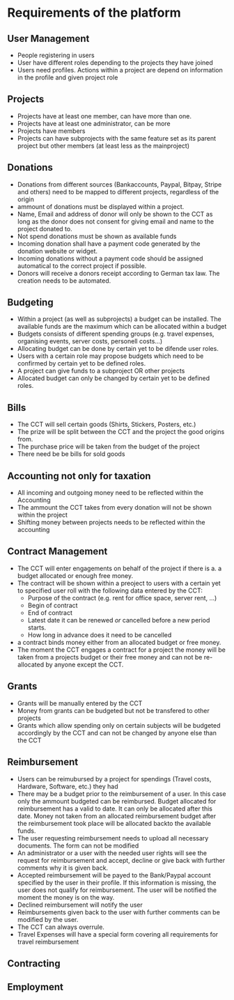 # Requirements of the platform

## User Management 
* People registering in users
* User have different roles depending to the projects they have joined
* Users need profiles. Actions within a project are depend on information in the profile and given project role

## Projects
* Projects have at least one member, can have more than one. 
* Projects have at least one administrator, can be more
* Projects have members
* Projects can have subprojects with the same feature set as its parent project but other members (at least less as the mainproject)

## Donations
* Donations from different sources (Bankaccounts, Paypal, Bitpay, Stripe and others) need to be mapped to different projects, regardless of the origin
* ammount of donations must be displayed within a project.
* Name, Email and address of donor will only be shown to the CCT as long as the donor does not consent for giving email and name to the project donated to. 
* Not spend donations must be shown as available funds
* Incoming donation shall have a payment code generated by the donation website or widget.
* Incoming donations without a payment code should be assigned automatical to the correct project if possible. 
* Donors will receive a donors receipt according to German tax law. The creation needs to be automated. 

## Budgeting
* Within a project (as well as subprojects) a budget can be installed. The available funds are the maximum which can be allocated within a budget
* Budgets consists of different spending groups (e.g. travel expenses, organising events, server costs, personell costs...)
* Allocating budget can be done by certain yet to be difende user roles.
* Users with a certain role may propose budgets which need to be confirmed by certain yet to be defined roles.
* A project can give funds to a subproject OR other projects
* Allocated budget can only be changed by certain yet to be defined roles.

## Bills
* The CCT will sell certain goods (Shirts, Stickers, Posters, etc.)
* The prize will be split between the CCT and the project the good origins from.
* The purchase price will be taken from the budget of the project
* There need be be bills for sold goods

## Accounting not only for taxation
* All incoming and outgoing money need to be reflected within the Accounting
* The ammount the CCT takes from every donation will not be shown within the project
* Shifting money between projects needs to be reflected within the accounting

## Contract Management
* The CCT will enter engagements on behalf of the project if there is a. a budget allocated or enough free money. 
* The contract will be shown within a preoject to users with a certain yet to specified user roll with the following data entered by the CCT:
  * Purpose of the contract (e.g. rent for office space, server rent, ...)
  * Begin of contract
  * End of contract
  * Latest date it can be renewed _or_ cancelled before a new period starts.
  * How long in advance does it need to be cancelled
* a contract binds money either from an allocated budget or free money.
* The moment the CCT engages a contract for a project the money will be taken from a projects budget or their free money and can not be re-allocated by anyone except the CCT.

## Grants
* Grants will be manually entered by the CCT
* Money from grants can be budgeted but not be transfered to other projects
* Grants which allow spending only on certain subjects will be budgeted accordingly by the CCT and can not be changed by anyone else than the CCT

## Reimbursement
* Users can be reimubursed by a project for spendings (Travel costs, Hardware, Software, etc.) they had
* There may be a budget prior to the reimbursement of a user. In this case only the ammount budgeted can be reimbursed. Budget allocated for reimbursement has a valid to date. It can only be allocated after this date. Money not taken from an allocated reimbursement budget after the reimbursement took place will be allocated backto the available funds. 
* The user requesting reimbursement needs to upload all necessary documents. The form can not be modified
* An administrator or a user with the needed user rights will see the request for reimbursement and accept, decline or give back with further comments why it is given back. 
 * Accepted reimbursement will be payed to the Bank/Paypal account specified by the user in their profile. If this information is missing, the user does not qualify for reimbursement. The user will be notified the moment the money is on the way.
 * Declined reimbursement will notify the user
 * Reimbursements given back to the user with further comments can be modified by the user.
* The CCT can always overrule.
* Travel Expenses will have a special form covering all requirements for travel reimbursement

## Contracting

## Employment


